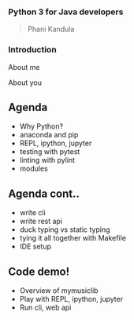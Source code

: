 ### Python 3 for Java developers

> Phani Kandula



### Introduction


About me


About you



## Agenda
- Why Python?
- anaconda and pip
- REPL, ipython, jupyter
- testing with pytest
- linting with pylint
- modules


## Agenda cont..
- write cli
- write rest api
- duck typing vs static typing
- tying it all together with Makefile
- IDE setup



## Code demo!

- Overview of mymusiclib
- Play with REPL, ipython, jupyter 
- Run cli, web api